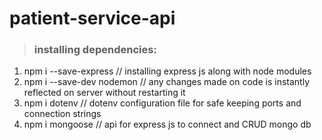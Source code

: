 # patient-service-api

> ### installing dependencies:

 1. npm i --save-express // installing express js along with node modules 
 2. npm i --save-dev nodemon // any changes made on code is instantly reflected on server without restarting it
 3. npm i dotenv // dotenv configuration file for safe keeping ports and connection strings
 4. npm i mongoose // api for express js to connect and CRUD mongo db
